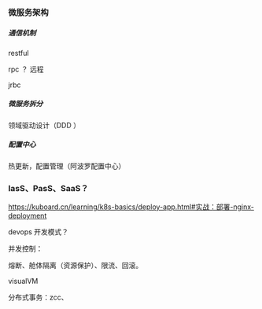 ### 微服务架构

##### 通信机制

restful

rpc ？ 远程

jrbc 

##### 微服务拆分

领域驱动设计（DDD ）

##### 配置中心

热更新，配置管理（阿波罗配置中心）

### IasS、PasS、SaaS？

https://kuboard.cn/learning/k8s-basics/deploy-app.html#实战：部署-nginx-deployment

devops 开发模式？

并发控制：

熔断、舱体隔离（资源保护）、限流、回滚。

visualVM

分布式事务：zcc、

